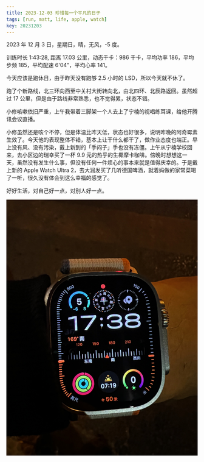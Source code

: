 ```yaml
---
title: 2023-12-03 珍惜每一个平凡的日子
tags: [run, matt, life, apple, watch]
key: 20231203
---
```


2023 年 12 月 3 日，星期日，晴，无风，-5 度。

训练时长 1:43:28, 距离 17.03 公里，动态千卡：986 千卡，平均功率 186，平均步频 185，平均配速 6'04"，平均心率 141。

今天应该是跑休日，由于昨天没有跑够 2.5 小时的 LSD，所以今天就不休了。

<!--more-->

跑了个新路线，北三环向西至中关村大街转向北，由北四环、北辰路返回。虽然超过 17 公里，但是由于路线非常熟悉，也不觉得累，状态不错。

小修咳嗽依旧严重，上午我带着三脚架一个人去上了宁楠的视唱练耳课，给他开腾讯会议直播。

小修虽然还是咳个不停，但是体温比昨天低，状态也好很多，说明昨晚的阿奇霉素生效了。今天他的表现整体不错，基本上让干什么都干了，做作业态度也端正。早上没有风、没有污染，戴上新到的「手闷子」手也没有冻僵。上午从宁楠学校回来，去小区边的瑞幸买了一杯 9.9 元的热乎的生椰摩卡咖啡。傍晚时想想这一天，虽然没有发生什么事，但没有任何一件烦心的事本来就是值得庆幸的。于是戴上新的 Apple Watch Ultra 2，去大润发买了几听德国啤酒，就着妈做的家常菜喝了一听，很久没有体会到这么幸福的感觉了。

好好生活，对自己好一点，对别人好一点。

![my new Apple Watch Ultra 2](/assets/images/blog/2023-12-03-my-new-Apple-Watch-Ultra-2.jpeg)

<div class="strava-embed-placeholder" data-embed-type="activity" data-embed-id="10318836138"></div><script src="https://strava-embeds.com/embed.js"></script>
